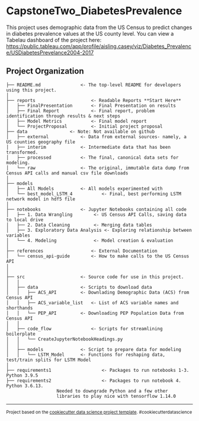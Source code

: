 CapstoneTwo_DiabetesPrevalence
==============================

This project uses demographic data from the US Census to predict changes in diabetes prevalence values at the US county level. 
You can view a Tabelau dashboard of the project here: https://public.tableau.com/app/profile/aisling.casey/viz/Diabetes_Prevalence/USDiabetesPrevelance2004-2017 

Project Organization
------------
    ├── README.md         		<- The top-level README for developers using this project.
    │
    ├── reports             		<- Readable Reports **Start Here**
    │   ├── FinalPresentation		<- Final Presentation on results
    │   ├── Final Report    		<- Final report, problem identification through results & next steps
    │   ├── Model Metrics   		<- Final model report
    │   └── ProjectProposal 		<- Initial project proposal
    ├── data		  		<- Note: Not available on github
    │   ├── external       		<- Data from external sources- namely, a US counties geography file
    │   ├── interim       		<- Intermediate data that has been transformed.
    │   ├── processed     		<- The final, canonical data sets for modeling.
    │   └── raw            		<- The original, immutable data dump from Census API calls and manual csv file downloads
    │
    ├── models          		
    │   ├── All Models  		<- All models experimented with
    │   └── best_model_LSTM_4           <- Final, best performing LSTM network model in hdf5 file
    │
    ├── notebooks          		<- Jupyter Notebooks containing all code
    │   ├── 1. Data Wrangling  		 <- US Census API Calls, saving data to local drive
    │   ├── 2. Data Cleaning		 <- Merging data tables
    │   ├── 3. Exploratory Data Analysis <- Exploring relationship between variables
    │   └── 4. Modeling       		 <- Model creation & evaluation
    │
    ├── references             		<- External Documentation
    │   └── census_api-guide       	<- How to make calls to the US Census API
    │
    │
    ├── src                		<- Source code for use in this project.
    │   │
    │   ├── data           	 	<- Scripts to download data
    │   │   ├── ACS_API			<- Downlading Demographic Data (ACS) from Census API
    │   │   ├── ACS_variable_list	<- List of ACS variable names and shorthands
    │   │   └── PEP_API			<- Downloading PEP Population Data from Census API
    │   │
    │   ├── code_flow       		<- Scripts for streamlining boilerplate 
    │   │   └── CreateJupyterNotebookHeadings.py
    │   │
    │   ├── models         		<- Script to prepare data for modeling
    │   │   └── LSTM_Model		<- Functions for reshaping data, test/train splits for LSTM Model
    │
    ├── requirements1                	<- Packages to run notebooks 1-3. Python 3.9.5
    ├── requirements2                	<- Packages to run notebook 4. Python 3.6.13. 
					   Needed to downgrade Python and a few other
					   libraries to play nice with tensorflow 1.14.0

	
--------

<p><small>Project based on the <a target="_blank" href="https://drivendata.github.io/cookiecutter-data-science/">cookiecutter data science project template</a>. #cookiecutterdatascience</small></p>
